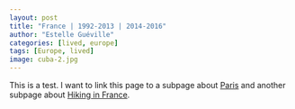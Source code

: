 ```yaml
---
layout: post
title: "France | 1992-2013 | 2014-2016"
author: "Estelle Guéville"
categories: [lived, europe]
tags: [Europe, lived]
image: cuba-2.jpg
---
```


This is a test. I want to link this page to a subpage about [Paris](/paris) and another subpage about [Hiking in France](/hikinginfrance).